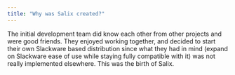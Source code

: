 ```yaml
---
title: "Why was Salix created?"
---
```


The initial development team did know each other from other projects and
were good friends. They enjoyed working together, and decided to start
their own Slackware based distribution since what they had in mind
(expand on Slackware ease of use while staying fully compatible with it)
was not really implemented elsewhere. This was the birth of Salix. 

